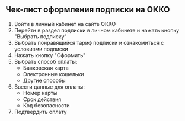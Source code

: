 ## Чек-лист оформления подписки на ОККО  
1. Войти в личный кабинет на сайте ОККО  
2. Перейти в раздел подписки в личном кабинете и нажать кнопку "Выбрать подписку"
3. Выбрать понравящийся тариф подписки и ознакомиться с условиями подписки
4. Нажать кнопку "Оформить"  
5. Выбрать способ оплаты:
   - Банковская карта  
   - Электронные кошельки  
   - Другие способы 
6. Ввести данные для оплаты:
   - Номер карты  
   - Срок действия  
   - Код безопасности  
7. Подтвердить оплату